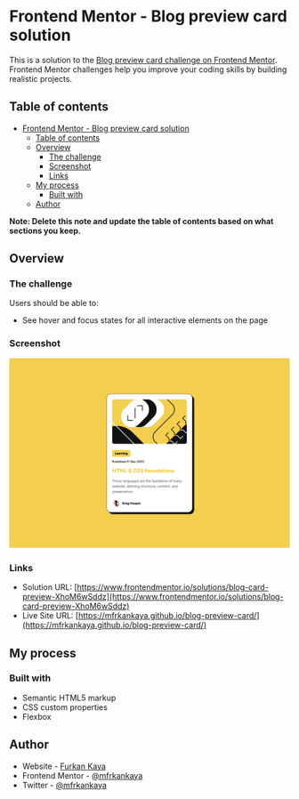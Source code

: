 # Frontend Mentor - Blog preview card solution

This is a solution to the [Blog preview card challenge on Frontend Mentor](https://www.frontendmentor.io/challenges/blog-preview-card-ckPaj01IcS). Frontend Mentor challenges help you improve your coding skills by building realistic projects. 

## Table of contents

- [Frontend Mentor - Blog preview card solution](#frontend-mentor---blog-preview-card-solution)
  - [Table of contents](#table-of-contents)
  - [Overview](#overview)
    - [The challenge](#the-challenge)
    - [Screenshot](#screenshot)
    - [Links](#links)
  - [My process](#my-process)
    - [Built with](#built-with)
  - [Author](#author)

**Note: Delete this note and update the table of contents based on what sections you keep.**

## Overview

### The challenge

Users should be able to:

- See hover and focus states for all interactive elements on the page

### Screenshot

![](./screenshot.png)

### Links

- Solution URL: [https://www.frontendmentor.io/solutions/blog-card-preview-XhoM6wSddz](https://www.frontendmentor.io/solutions/blog-card-preview-XhoM6wSddz)
- Live Site URL: [https://mfrkankaya.github.io/blog-preview-card/](https://mfrkankaya.github.io/blog-preview-card/)

## My process

### Built with

- Semantic HTML5 markup
- CSS custom properties
- Flexbox

## Author

- Website - [Furkan Kaya](https://fkaya.dev)
- Frontend Mentor - [@mfrkankaya](https://www.frontendmentor.io/profile/mfrkankaya)
- Twitter - [@mfrkankaya](https://www.twitter.com/mfrkankaya)
